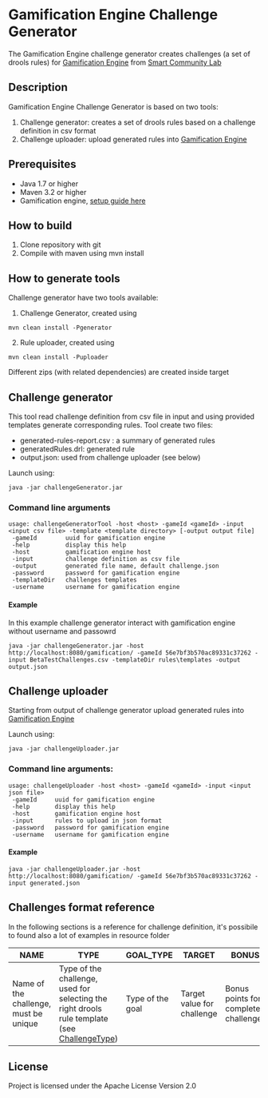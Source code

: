 # Gamification Engine Challenge Generator

The Gamification Engine challenge generator creates challenges (a set of drools rules) for [Gamification Engine](https://github.com/smartcommunitylab/smartcampus.gamification) from [Smart Community Lab](https://github.com/smartcommunitylab)

## Description

Gamification Engine Challenge Generator is based on two tools:

1. Challenge generator: creates a set of drools rules based on a challenge definition in csv format
2. Challenge uploader: upload generated rules into [Gamification Engine](https://github.com/smartcommunitylab/smartcampus.gamification) 
 

## Prerequisites 

* Java 1.7 or higher
* Maven 3.2 or higher
* Gamification engine, [setup guide here](https://github.com/smartcommunitylab/smartcampus.gamification/wiki/Setup)

## How to build

1. Clone repository with git
2. Compile with maven using mvn install

## How to generate tools

Challenge generator have two tools available:

1. Challenge Generator, created using
```
mvn clean install -Pgenerator
```

2. Rule uploader, created using
```
mvn clean install -Puploader
```

Different zips (with related dependencies) are created inside target


## Challenge generator

This tool read challenge definition from csv file in input and using provided templates generate corresponding rules.
Tool create two files:

* generated-rules-report.csv : a summary of generated rules 
* generatedRules.drl: generated rule
* output.json: used from challenge uploader (see below)

Launch using:

```
java -jar challengeGenerator.jar
```

### Command line arguments

```
usage: challengeGeneratorTool -host <host> -gameId <gameId> -input <input csv file> -template <template directory> [-output output file]
 -gameId        uuid for gamification engine
 -help          display this help
 -host          gamification engine host
 -input         challenge definition as csv file
 -output        generated file name, default challenge.json
 -password      password for gamification engine
 -templateDir   challenges templates
 -username      username for gamification engine
```

#### Example

In this example challenge generator interact with gamification engine without username and passowrd

```
java -jar challengeGenerator.jar -host http://localhost:8080/gamification/ -gameId 56e7bf3b570ac89331c37262 -input BetaTestChallenges.csv -templateDir rules\templates -output output.json
``` 

## Challenge uploader

Starting from output of challenge generator upload generated rules into [Gamification Engine](https://github.com/smartcommunitylab/smartcampus.gamification) 

Launch using:

```
java -jar challengeUploader.jar
```

### Command line arguments:

```
usage: challengeUploader -host <host> -gameId <gameId> -input <input json file> 
 -gameId     uuid for gamification engine
 -help       display this help
 -host       gamification engine host
 -input      rules to upload in json format
 -password   password for gamification engine
 -username   username for gamification engine
```

#### Example

```
java -jar challengeUploader.jar -host http://localhost:8080/gamification/ -gameId 56e7bf3b570ac89331c37262 -input generated.json
```

## Challenges format reference

In the following sections is a reference for challenge definition, it's possibile to found also a lot of examples in resource folder

|NAME|TYPE|GOAL_TYPE|TARGET|BONUS|POINT_TYPE|DIFFICULTY|BASELINE_VARIABLE|SELECTION_CRITERIA_CUSTOM_DATA|SELECTION_CRITERIA_POINTS|SELECTION_CRITERIA_BADGES|
|----|----|---------|------|-----|----------|----------|-----------------|------------------------------|-------------------------|-------------------------|
|Name of the challenge, must be unique|Type of the challenge, used for selecting the right drools rule template (see [ChallengeType](/src/main/java/eu/trentorise/game/challenges/model/ChallengeType.java))|Type of the goal|Target value for challenge|Bonus points for completed challenge|Type of the point|Difficulty value ( not used right now )|Baseline variable used for percent challenges|Selection criteria using custom data from player state|Selection criteria using points|Selection criteria for badges|

## License

Project is licensed under the Apache License Version 2.0

 